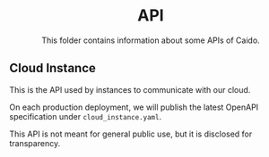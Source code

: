 <h1 align="middle">API</h1>
<p align="center">
  This folder contains information about some APIs of Caido.
</p>

## Cloud Instance

This is the API used by instances to communicate with our cloud.

On each production deployment, we will publish the latest OpenAPI specification under `cloud_instance.yaml`.

This API is not meant for general public use, but it is disclosed for transparency.
